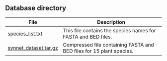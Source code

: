 ## Database directory

| File | Description |
| ---- | ----------- |
| [species_list.txt](./species_list.txt) | This file contains the species names for FASTA and BED files. |
| [synnet_dataset.tar.gz](./synnet_dataset.tar.gz) | Compressed file containing FASTA and BED files for 15 plant species. | 
